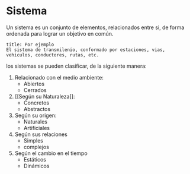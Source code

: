 # Sistema
Un sistema es un conjunto de elementos, relacionados entre si, de forma ordenada para lograr un objetivo en común.

```ad-example
title: Por ejemplo
El sistema de transmilenio, conformado por estaciones, vias, vehiculos, conductores, rutas, etc.
```

los sistemas se pueden clasificar, de la siguiente manera:

1. Relacionado con el medio ambiente:
	* Abiertos
	* Cerrados
2. [[Según su Naturaleza]]:
	* Concretos
	* Abstractos
3. Según su origen:
	* Naturales
	* Artificiales
4. Según sus relaciones
	* Simples
	* complejos
5.  Según el cambio en el tiempo
	* Estáticos
	* Dinámicos